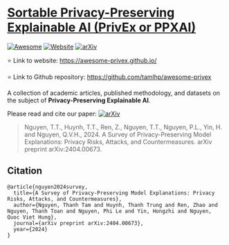 # [Sortable Privacy-Preserving Explainable AI (PrivEx or PPXAI)](https://awesome-privex.github.io/)
[![Awesome](https://awesome.re/badge.svg)](https://awesome.re)
[![Website](https://img.shields.io/website?down_color=lightgrey&down_message=offline&label=status&up_color=green&up_message=online&url=https%3A%2F%2Fawesome-privex.github.io%2F)](https://awesome-privex.github.io/)
[![arXiv](https://img.shields.io/badge/arXiv-2404.00673-b31b1b.svg)](https://arxiv.org/abs/2404.00673)

<!--- ![GitHub stars](https://img.shields.io/github/stars/tamlhp/awesome-privex?color=yellow&label=Stars) -->


:star: Link to website: https://awesome-privex.github.io/

:star: Link to Github repository: https://github.com/tamlhp/awesome-privex

A collection of academic articles, published methodology, and datasets on the subject of **Privacy-Preserving Explainable AI**.

Please read and cite our paper: [![arXiv](https://img.shields.io/badge/arXiv-2404.00673-b31b1b.svg)](https://arxiv.org/abs/2404.00673)

>Nguyen, T.T., Huynh, T.T., Ren, Z., Nguyen, T.T., Nguyen, P.L., Yin, H. and Nguyen, Q.V.H., 2024. A Survey of Privacy-Preserving Model Explanations: Privacy Risks, Attacks, and Countermeasures. arXiv preprint arXiv:2404.00673.

## Citation

```
@article{nguyen2024survey,
  title={A Survey of Privacy-Preserving Model Explanations: Privacy Risks, Attacks, and Countermeasures},
  author={Nguyen, Thanh Tam and Huynh, Thanh Trung and Ren, Zhao and Nguyen, Thanh Toan and Nguyen, Phi Le and Yin, Hongzhi and Nguyen, Quoc Viet Hung},
  journal={arXiv preprint arXiv:2404.00673},
  year={2024}
}
```
